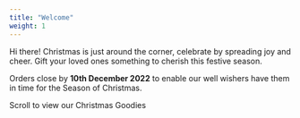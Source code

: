 ```yaml
---
title: "Welcome"
weight: 1
---
```


Hi there!
Christmas is just around the corner, celebrate by spreading joy and cheer. Gift your loved ones something to cherish this festive season. 

Orders close by __10th December 2022__ to enable our well wishers have them in time for the Season of Christmas. 

Scroll to view our Christmas Goodies 


